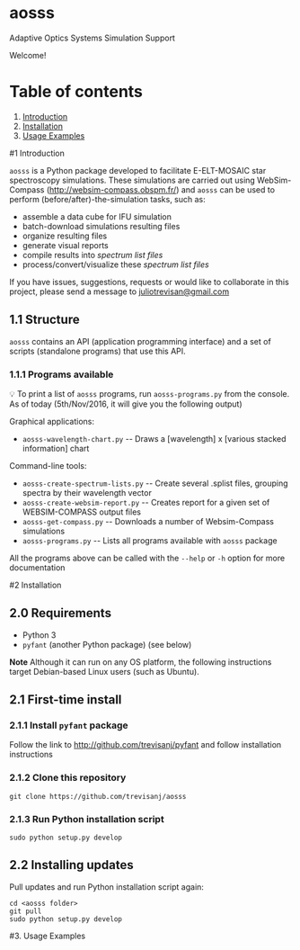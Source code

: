 # aosss

Adaptive Optics Systems Simulation Support 

Welcome!

# Table of contents

  1. [Introduction](#S1)
  2. [Installation](#S2)
  3. [Usage Examples](#S3)


#<a name=S1></a>1 Introduction

`aosss` is a Python package developed to facilitate E-ELT-MOSAIC star spectroscopy simulations.
These simulations are carried out using WebSim-Compass (http://websim-compass.obspm.fr/) and 
`aosss` can be used to perform (before/after)-the-simulation tasks, such as:

  - assemble a data cube for IFU simulation
  - batch-download simulations resulting files
  - organize resulting files
  - generate visual reports
  - compile results into *spectrum list files*
  - process/convert/visualize these *spectrum list files* 
  
If you have issues, suggestions, requests or would like to collaborate in this project,
please send a message to juliotrevisan@gmail.com

## 1.1 Structure

`aosss` contains an API (application programming interface) and a set of scripts (standalone programs)
that use this API.

### 1.1.1 Programs available

:bulb: To print a list of `aosss` programs, run `aosss-programs.py` from the console.
As of today (5th/Nov/2016, it will give you the following output)

Graphical applications:
  - `aosss-wavelength-chart.py` -- Draws a [wavelength] x [various stacked information] chart

Command-line tools:
  - `aosss-create-spectrum-lists.py` -- Create several .splist files, grouping spectra by their wavelength vector
  - `aosss-create-websim-report.py` -- Creates report for a given set of WEBSIM-COMPASS output files
  - `aosss-get-compass.py` -- Downloads a number of Websim-Compass simulations
  - `aosss-programs.py` -- Lists all programs available with `aosss` package

All the programs above can be called with the `--help` or `-h` option for more documentation

#<a name=S1></a>2 Installation

## 2.0 Requirements

  - Python 3
  - `pyfant` (another Python package) (see below)

**Note** Although it can run on any OS platform, the following instructions 
target Debian-based Linux users (such as Ubuntu).

## 2.1 First-time install

### 2.1.1 Install `pyfant` package
 
 Follow the link to http://github.com/trevisanj/pyfant and follow installation instructions
   
### 2.1.2 Clone this repository

```shell
git clone https://github.com/trevisanj/aosss
```

### 2.1.3 Run Python installation script

```shell
sudo python setup.py develop
```

## 2.2 Installing updates

Pull updates and run Python installation script again:

```shell
cd <aosss folder>
git pull
sudo python setup.py develop
```

#<a name=S3></a>3. Usage Examples

